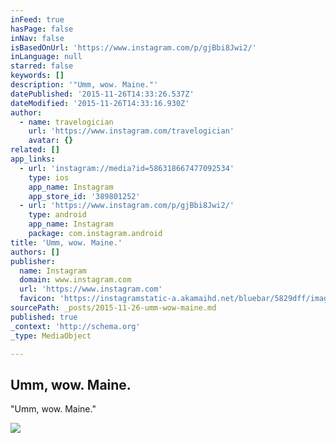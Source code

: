 ```yaml
---
inFeed: true
hasPage: false
inNav: false
isBasedOnUrl: 'https://www.instagram.com/p/gjBbi8Jwi2/'
inLanguage: null
starred: false
keywords: []
description: '"Umm, wow. Maine."'
datePublished: '2015-11-26T14:33:26.537Z'
dateModified: '2015-11-26T14:33:16.930Z'
author:
  - name: travelogician
    url: 'https://www.instagram.com/travelogician'
    avatar: {}
related: []
app_links:
  - url: 'instagram://media?id=586318667477092534'
    type: ios
    app_name: Instagram
    app_store_id: '389801252'
  - url: 'https://www.instagram.com/p/gjBbi8Jwi2/'
    type: android
    app_name: Instagram
    package: com.instagram.android
title: 'Umm, wow. Maine.'
authors: []
publisher:
  name: Instagram
  domain: www.instagram.com
  url: 'https://www.instagram.com'
  favicon: 'https://instagramstatic-a.akamaihd.net/bluebar/5829dff/images/ico/favicon.ico'
sourcePath: _posts/2015-11-26-umm-wow-maine.md
published: true
_context: 'http://schema.org'
_type: MediaObject

---
```

<article style=""><h1>Umm, wow. Maine.</h1><p>"Umm, wow. Maine."</p><img src="https://scontent.cdninstagram.com/hphotos-xap1/t51.2885-15/e15/1172690_256867147799072_1089614064_n.jpg" /></article>